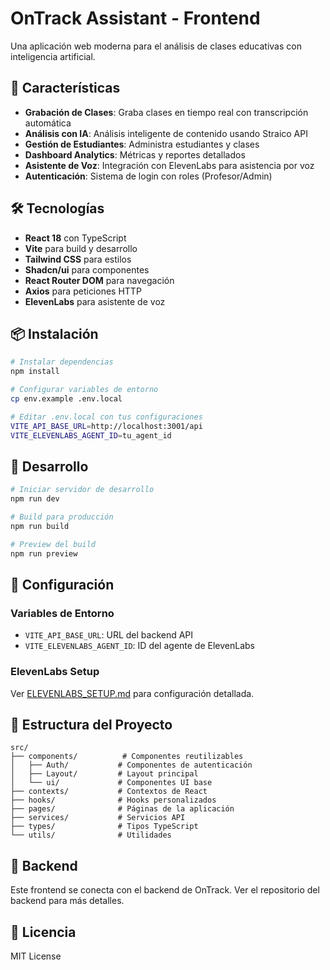 # OnTrack Assistant - Frontend

Una aplicación web moderna para el análisis de clases educativas con inteligencia artificial.

## 🚀 Características

- **Grabación de Clases**: Graba clases en tiempo real con transcripción automática
- **Análisis con IA**: Análisis inteligente de contenido usando Straico API
- **Gestión de Estudiantes**: Administra estudiantes y clases
- **Dashboard Analytics**: Métricas y reportes detallados
- **Asistente de Voz**: Integración con ElevenLabs para asistencia por voz
- **Autenticación**: Sistema de login con roles (Profesor/Admin)

## 🛠️ Tecnologías

- **React 18** con TypeScript
- **Vite** para build y desarrollo
- **Tailwind CSS** para estilos
- **Shadcn/ui** para componentes
- **React Router DOM** para navegación
- **Axios** para peticiones HTTP
- **ElevenLabs** para asistente de voz

## 📦 Instalación

```bash
# Instalar dependencias
npm install

# Configurar variables de entorno
cp env.example .env.local

# Editar .env.local con tus configuraciones
VITE_API_BASE_URL=http://localhost:3001/api
VITE_ELEVENLABS_AGENT_ID=tu_agent_id
```

## 🚀 Desarrollo

```bash
# Iniciar servidor de desarrollo
npm run dev

# Build para producción
npm run build

# Preview del build
npm run preview
```

## 🔧 Configuración

### Variables de Entorno

- `VITE_API_BASE_URL`: URL del backend API
- `VITE_ELEVENLABS_AGENT_ID`: ID del agente de ElevenLabs

### ElevenLabs Setup

Ver [ELEVENLABS_SETUP.md](./ELEVENLABS_SETUP.md) para configuración detallada.

## 📁 Estructura del Proyecto

```
src/
├── components/          # Componentes reutilizables
│   ├── Auth/           # Componentes de autenticación
│   ├── Layout/         # Layout principal
│   └── ui/             # Componentes UI base
├── contexts/           # Contextos de React
├── hooks/              # Hooks personalizados
├── pages/              # Páginas de la aplicación
├── services/           # Servicios API
├── types/              # Tipos TypeScript
└── utils/              # Utilidades
```

## 🔗 Backend

Este frontend se conecta con el backend de OnTrack. Ver el repositorio del backend para más detalles.

## 📝 Licencia

MIT License